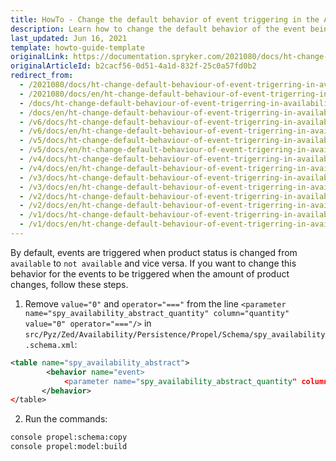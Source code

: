 ```yaml
---
title: HowTo - Change the default behavior of event triggering in the AvailabilityStorage module
description: Learn how to change the default behavior of the event being triggered in the AvailabilityStorage module when the amount of product is changed.
last_updated: Jun 16, 2021
template: howto-guide-template
originalLink: https://documentation.spryker.com/2021080/docs/ht-change-default-behaviour-of-event-trigerring-in-availability-storage-module
originalArticleId: b2cacf56-0d51-4a1d-832f-25c0a57fd0b2
redirect_from:
  - /2021080/docs/ht-change-default-behaviour-of-event-trigerring-in-availability-storage-module
  - /2021080/docs/en/ht-change-default-behaviour-of-event-trigerring-in-availability-storage-module
  - /docs/ht-change-default-behaviour-of-event-trigerring-in-availability-storage-module
  - /docs/en/ht-change-default-behaviour-of-event-trigerring-in-availability-storage-module
  - /v6/docs/ht-change-default-behaviour-of-event-trigerring-in-availability-storage-module
  - /v6/docs/en/ht-change-default-behaviour-of-event-trigerring-in-availability-storage-module
  - /v5/docs/ht-change-default-behaviour-of-event-trigerring-in-availability-storage-module
  - /v5/docs/en/ht-change-default-behaviour-of-event-trigerring-in-availability-storage-module
  - /v4/docs/ht-change-default-behaviour-of-event-trigerring-in-availability-storage-module
  - /v4/docs/en/ht-change-default-behaviour-of-event-trigerring-in-availability-storage-module
  - /v3/docs/ht-change-default-behaviour-of-event-trigerring-in-availability-storage-module
  - /v3/docs/en/ht-change-default-behaviour-of-event-trigerring-in-availability-storage-module
  - /v2/docs/ht-change-default-behaviour-of-event-trigerring-in-availability-storage-module
  - /v2/docs/en/ht-change-default-behaviour-of-event-trigerring-in-availability-storage-module
  - /v1/docs/ht-change-default-behaviour-of-event-trigerring-in-availability-storage-module
  - /v1/docs/en/ht-change-default-behaviour-of-event-trigerring-in-availability-storage-module
---
```


By default, events are triggered when product status is changed from `available` to `not available` and vice versa. If you want to change this behavior for the events to be triggered when the amount of product changes, follow these steps.

1. Remove `value="0"` and `operator="==="` from the line `<parameter name="spy_availability_abstract_quantity" column="quantity" value="0" operator="==="/>` in `src/Pyz/Zed/Availability/Persistence/Propel/Schema/spy_availability.schema.xml`:

```xml
<table name="spy_availability_abstract">
        <behavior name="event>
            <parameter name="spy_availability_abstract_quantity" column="quantity"/>
       </behavior>
</table>
```

2. Run the commands:

```bash
console propel:schema:copy
console propel:model:build
```
